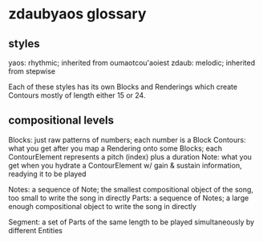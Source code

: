 # zdaubyaos glossary

## styles

yaos: rhythmic; inherited from oumaotcou'aoiest
zdaub: melodic; inherited from stepwise

Each of these styles has its own Blocks and Renderings which create Contours mostly of length either 15 or 24. 

## compositional levels

Blocks: just raw patterns of numbers; each number is a Block
Contours: what you get after you map a Rendering onto some Blocks; each ContourElement represents a pitch (index) plus a duration
Note: what you get when you hydrate a ContourElement w/ gain & sustain information, readying it to be played

Notes: a sequence of Note; the smallest compositional object of the song, too small to write the song in directly
Parts: a sequence of Notes; a large enough compositional object to write the song in directly

Segment: a set of Parts of the same length to be played simultaneously by different Entities
